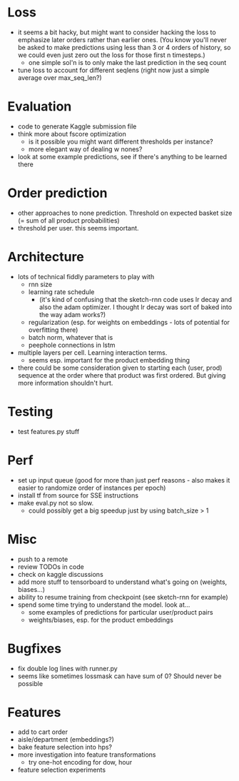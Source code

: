 # Loss

- it seems a bit hacky, but might want to consider hacking the loss to 
emphasize later orders rather than earlier ones. (You know you'll never
be asked to make predictions using less than 3 or 4 orders of history,
so we could even just zero out the loss for those first n timesteps.)
  - one simple sol'n is to only make the last prediction in the seq count
- tune loss to account for different seqlens (right now just a simple average over max_seq_len?)

# Evaluation
- code to generate Kaggle submission file
- think more about fscore optimization
  - is it possible you might want different thresholds per instance?
  - more elegant way of dealing w nones?
- look at some example predictions, see if there's anything to be learned there

# Order prediction
- other approaches to none prediction. Threshold on expected basket size (= sum of all product probabilities)
- threshold per user. this seems important.
  
# Architecture
- lots of technical fiddly parameters to play with
  - rnn size
  - learning rate schedule
    - (it's kind of confusing that the sketch-rnn code uses lr decay and also the adam
      optimizer. I thought lr decay was sort of baked into the way adam works?)
  - regularization (esp. for weights on embeddings - lots of potential for overfitting there)
  - batch norm, whatever that is
  - peephole connections in lstm
- multiple layers per cell. Learning interaction terms.
  - seems esp. important for the product embedding thing
- there could be some consideration given to starting each (user, prod)
  sequence at the order where that product was first ordered. But 
  giving more information shouldn't hurt.

# Testing
- test features.py stuff

# Perf
- set up input queue (good for more than just perf reasons - also makes it easier to randomize order of instances per epoch)
- install tf from source for SSE instructions
- make eval.py not so slow.
  - could possibly get a big speedup just by using batch_size > 1

# Misc
- push to a remote
- review TODOs in code
- check on kaggle discussions
- add more stuff to tensorboard to understand what's going on (weights, biases...)
- ability to resume training from checkpoint (see sketch-rnn for example)
- spend some time trying to understand the model. look at...
  - some examples of predictions for particular user/product pairs
  - weights/biases, esp. for the product embeddings

# Bugfixes
- fix double log lines with runner.py
- seems like sometimes lossmask can have sum of 0? Should never be possible

# Features
- add to cart order
- aisle/department (embeddings?)
- bake feature selection into hps?
- more investigation into feature transformations
   - try one-hot encoding for dow, hour
- feature selection experiments
